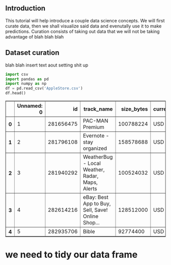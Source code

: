 
## Introduction
This tutorial will help introduce a couple data science concepts. We will first curate data, then we shall visualize said data and evenutally use it to make predictions. Curation consists of taking out data that we will not be taking advantage of blah blah blah

## Dataset curation
blah blah insert text aout setting shit up


```python
import csv
import pandas as pd
import numpy as np
df = pd.read_csv('AppleStore.csv')
df.head()
```




<div>
<style scoped>
    .dataframe tbody tr th:only-of-type {
        vertical-align: middle;
    }

    .dataframe tbody tr th {
        vertical-align: top;
    }

    .dataframe thead th {
        text-align: right;
    }
</style>
<table border="1" class="dataframe">
  <thead>
    <tr style="text-align: right;">
      <th></th>
      <th>Unnamed: 0</th>
      <th>id</th>
      <th>track_name</th>
      <th>size_bytes</th>
      <th>currency</th>
      <th>price</th>
      <th>rating_count_tot</th>
      <th>rating_count_ver</th>
      <th>user_rating</th>
      <th>user_rating_ver</th>
      <th>ver</th>
      <th>cont_rating</th>
      <th>prime_genre</th>
      <th>sup_devices.num</th>
      <th>ipadSc_urls.num</th>
      <th>lang.num</th>
      <th>vpp_lic</th>
    </tr>
  </thead>
  <tbody>
    <tr>
      <th>0</th>
      <td>1</td>
      <td>281656475</td>
      <td>PAC-MAN Premium</td>
      <td>100788224</td>
      <td>USD</td>
      <td>3.99</td>
      <td>21292</td>
      <td>26</td>
      <td>4.0</td>
      <td>4.5</td>
      <td>6.3.5</td>
      <td>4+</td>
      <td>Games</td>
      <td>38</td>
      <td>5</td>
      <td>10</td>
      <td>1</td>
    </tr>
    <tr>
      <th>1</th>
      <td>2</td>
      <td>281796108</td>
      <td>Evernote - stay organized</td>
      <td>158578688</td>
      <td>USD</td>
      <td>0.00</td>
      <td>161065</td>
      <td>26</td>
      <td>4.0</td>
      <td>3.5</td>
      <td>8.2.2</td>
      <td>4+</td>
      <td>Productivity</td>
      <td>37</td>
      <td>5</td>
      <td>23</td>
      <td>1</td>
    </tr>
    <tr>
      <th>2</th>
      <td>3</td>
      <td>281940292</td>
      <td>WeatherBug - Local Weather, Radar, Maps, Alerts</td>
      <td>100524032</td>
      <td>USD</td>
      <td>0.00</td>
      <td>188583</td>
      <td>2822</td>
      <td>3.5</td>
      <td>4.5</td>
      <td>5.0.0</td>
      <td>4+</td>
      <td>Weather</td>
      <td>37</td>
      <td>5</td>
      <td>3</td>
      <td>1</td>
    </tr>
    <tr>
      <th>3</th>
      <td>4</td>
      <td>282614216</td>
      <td>eBay: Best App to Buy, Sell, Save! Online Shop...</td>
      <td>128512000</td>
      <td>USD</td>
      <td>0.00</td>
      <td>262241</td>
      <td>649</td>
      <td>4.0</td>
      <td>4.5</td>
      <td>5.10.0</td>
      <td>12+</td>
      <td>Shopping</td>
      <td>37</td>
      <td>5</td>
      <td>9</td>
      <td>1</td>
    </tr>
    <tr>
      <th>4</th>
      <td>5</td>
      <td>282935706</td>
      <td>Bible</td>
      <td>92774400</td>
      <td>USD</td>
      <td>0.00</td>
      <td>985920</td>
      <td>5320</td>
      <td>4.5</td>
      <td>5.0</td>
      <td>7.5.1</td>
      <td>4+</td>
      <td>Reference</td>
      <td>37</td>
      <td>5</td>
      <td>45</td>
      <td>1</td>
    </tr>
  </tbody>
</table>
</div>



# we need to tidy our data frame
